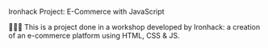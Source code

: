 Ironhack Project: E-Commerce with JavaScript


👩🏼‍💻 This is a project done in a workshop developed by Ironhack: a creation of an e-commerce platform using HTML, CSS & JS.
